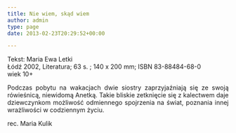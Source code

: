 ```yaml
---
title: Nie wiem, skąd wiem
author: admin
type: page
date: 2013-02-23T20:29:52+00:00

---
```

<p style="text-align: justify;">
  Tekst: Maria Ewa Letki<br /> Łódź 2002, Literatura; 63 s. ; 140 x 200 mm; ISBN 83-88484-68-0<br /> wiek 10+
</p>

<p style="text-align: justify;">
  Podczas pobytu na wakacjach dwie siostry zaprzyjaźniają się ze swoją rówieśnicą, niewidomą Anetką. Takie bliskie zetknięcie się z kalectwem daje dziewczynkom możliwość odmiennego spojrzenia na świat, poznania innej wrażliwości w codziennym życiu.
</p>

<p style="text-align: justify;">
  rec. Maria Kulik
</p>
